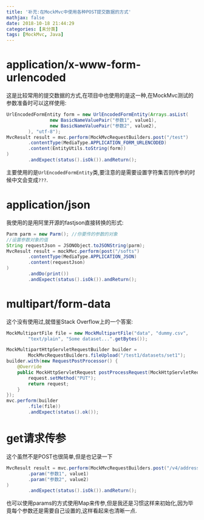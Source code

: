 ```yaml
---
title: '补充:在MockMvc中使用各种POST提交数据的方式'
mathjax: false
date: 2018-10-18 21:44:29
categories: [未分类]
tags: [MockMvc, Java]
---
```

# application/x-www-form-urlencoded
这是比较常用的提交数据的方式,在项目中也使用的是这一种,在MockMvc测试的参数准备时可以这样使用:
```java
UrlEncodedFormEntity form = new UrlEncodedFormEntity(Arrays.asList(
                new BasicNameValuePair("参数1", value1),
                new BasicNameValuePair("参数2", value2),
        ), "utf-8");
MvcResult result = mvc.perform(MockMvcRequestBuilders.post("/test")
        .contentType(MediaType.APPLICATION_FORM_URLENCODED)
        .content(EntityUtils.toString(form))
)
        .andExpect(status().isOk()).andReturn();
```
主要使用的是`UrlEncodedFormEntity`类,要注意的是需要设置字符集否则传参的时候中文会变成`???`.
<!-- more -->
# application/json
我使用的是用阿里开源的fastjson直接转换的形式:
```java
Parm parm = new Parm(); //你要传的参数的对象
//设置参数对象的值
String requestJson = JSONObject.toJSONString(parm);
MvcResult result = mockMvc.perform(post("/softs")
        .contentType(MediaType.APPLICATION_JSON)
        .content(requestJson)
)
        .andDo(print())
        .andExpect(status().isOk()).andReturn(); 
```

# multipart/form-data
这个没有使用过,就借鉴Stack Overflow上的一个答案:
```java
MockMultipartFile file = new MockMultipartFile("data", "dummy.csv",
        "text/plain", "Some dataset...".getBytes());

MockMultipartHttpServletRequestBuilder builder =
        MockMvcRequestBuilders.fileUpload("/test1/datasets/set1");
builder.with(new RequestPostProcessor() {
    @Override
    public MockHttpServletRequest postProcessRequest(MockHttpServletRequest request) {
        request.setMethod("PUT");
        return request;
    }
});
mvc.perform(builder
        .file(file))
        .andExpect(status().ok());
```

# get请求传参
这个虽然不是POST也很简单,但是也记录一下
```java
MvcResult result = mvc.perform(MockMvcRequestBuilders.post("/v4/address/deleteAddress")
        .param("参数1", value1)
        .param("参数2", value2)
)
        .andExpect(status().isOk()).andReturn();
```
也可以使用params的方式使用Map来传参,但是我还是习惯这样来初始化,因为毕竟每个参数还是需要自己设置的,这样看起来也清晰一点.